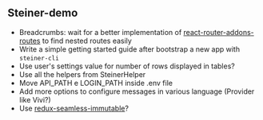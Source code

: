 ## Steiner-demo

- Breadcrumbs: wait for a better implementation of [react-router-addons-routes](https://github.com/ReactTraining/react-router-addons-routes) to find nested routes easily
- Write a simple getting started guide after bootstrap a new app with `steiner-cli`
- Use user's settings value for number of rows displayed in tables?
- Use all the helpers from SteinerHelper
- Move API_PATH e LOGIN_PATH inside .env file
- Add more options to configure messages in various language (Provider like Vivi?)
- Use [redux-seamless-immutable](https://www.npmjs.com/package/redux-seamless-immutable)?